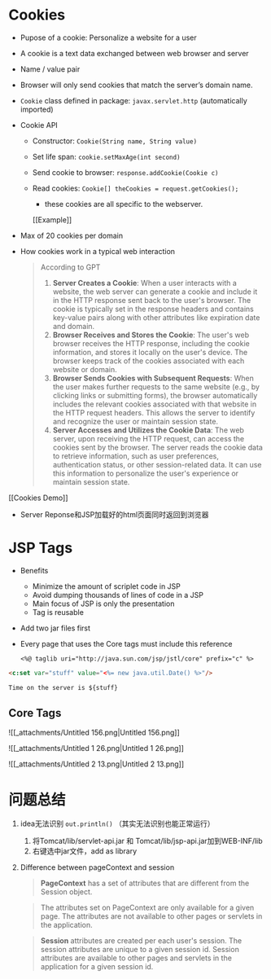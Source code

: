 # Cookies

- Pupose of a cookie: Personalize a website for a user
- A cookie is a text data exchanged between web browser and server
- Name / value pair
- Browser will only send cookies that match the server’s domain name.
- `Cookie` class defined in package: `javax.servlet.http` (automatically imported)
- Cookie API
    - Constructor: `Cookie(String name, String value)`
    - Set life span: `cookie.setMaxAge(int second)`
    - Send cookie to browser: `response.addCookie(Cookie c)`
    - Read cookies: `Cookie[] theCookies = request.getCookies();`
        
        - these cookies are all specific to the webserver.
        
        [[Example]]
        
- Max of 20 cookies per domain
- How cookies work in a typical web interaction
    
    > According to GPT
    > 
    > 1. **Server Creates a Cookie**: When a user interacts with a website, the web server can generate a cookie and include it in the HTTP response sent back to the user's browser. The cookie is typically set in the response headers and contains key-value pairs along with other attributes like expiration date and domain.
    > 2. **Browser Receives and Stores the Cookie**: The user's web browser receives the HTTP response, including the cookie information, and stores it locally on the user's device. The browser keeps track of the cookies associated with each website or domain.
    > 3. **Browser Sends Cookies with Subsequent Requests**: When the user makes further requests to the same website (e.g., by clicking links or submitting forms), the browser automatically includes the relevant cookies associated with that website in the HTTP request headers. This allows the server to identify and recognize the user or maintain session state.
    > 4. **Server Accesses and Utilizes the Cookie Data**: The web server, upon receiving the HTTP request, can access the cookies sent by the browser. The server reads the cookie data to retrieve information, such as user preferences, authentication status, or other session-related data. It can use this information to personalize the user's experience or maintain session state.
    

[[Cookies Demo]]

- Server Reponse和JSP加载好的html页面同时返回到浏览器

# JSP Tags

- Benefits
    - Minimize the amount of scriplet code in JSP
    - Avoid dumping thousands of lines of code in a JSP
    - Main focus of JSP is only the presentation
    - Tag is reusable
- Add two jar files first
- Every page that uses the Core tags must include this reference
    
    `<%@ taglib uri="http://java.sun.com/jsp/jstl/core" prefix="c" %>`
    

```HTML
<c:set var="stuff" value="<%= new java.util.Date() %>"/>

Time on the server is ${stuff}
```

## Core Tags

![[_attachments/Untitled 156.png|Untitled 156.png]]

![[_attachments/Untitled 1 26.png|Untitled 1 26.png]]

![[_attachments/Untitled 2 13.png|Untitled 2 13.png]]

# 问题总结

1. idea无法识别 `out.println()` （其实无法识别也能正常运行）
    1. 将Tomcat/lib/servlet-api.jar 和 Tomcat/lib/jsp-api.jar加到WEB-INF/lib
    2. 右键选中jar文件，add as library
2. Difference between pageContext and session
    
    > **PageContext** has a set of attributes that are different from the Session object.
    
    > The attributes set on PageContext are only available for a given page. The attributes are not available to other pages or servlets in the application.
    
    > **Session** attributes are created per each user's session. The session attributes are unique to a given session id. Session attributes are available to other pages and servlets in the application for a given session id.